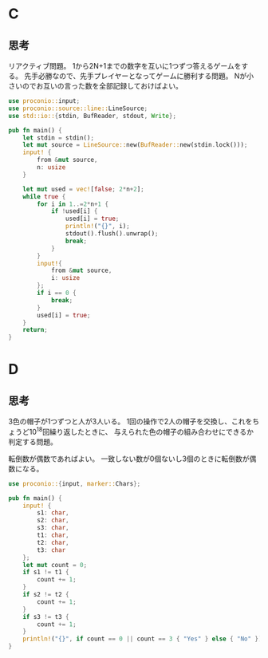 # C
## 思考
リアクティブ問題。
1から2N+1までの数字を互いに1つずつ答えるゲームをする。
先手必勝なので、先手プレイヤーとなってゲームに勝利する問題。
Nが小さいのでお互いの言った数を全部記録しておけばよい。
```rust
use proconio::input;
use proconio::source::line::LineSource;
use std::io::{stdin, BufReader, stdout, Write};

pub fn main() {
    let stdin = stdin();
    let mut source = LineSource::new(BufReader::new(stdin.lock()));
    input! {
        from &mut source,
        n: usize
    }

    let mut used = vec![false; 2*n+2];
    while true {
        for i in 1..=2*n+1 {
            if !used[i] {
                used[i] = true;
                println!("{}", i);
                stdout().flush().unwrap();
                break;
            }
        }
        input!{
            from &mut source,
            i: usize
        };
        if i == 0 {
            break;
        }
        used[i] = true;
    }
    return;
}
```

# D
## 思考
3色の帽子が1つずつと人が3人いる。
1回の操作で2人の帽子を交換し、これをちょうど10<sup>18</sup>回繰り返したときに、
与えられた色の帽子の組み合わせにできるか判定する問題。

転倒数が偶数であればよい。
一致しない数が0個ないし3個のときに転倒数が偶数になる。
```rust
use proconio::{input, marker::Chars};

pub fn main() {
    input! {
        s1: char,
        s2: char,
        s3: char,
        t1: char,
        t2: char,
        t3: char
    };
    let mut count = 0;
    if s1 != t1 {
        count += 1;
    }
    if s2 != t2 {
        count += 1;
    }
    if s3 != t3 {
        count += 1;
    }
    println!("{}", if count == 0 || count == 3 { "Yes" } else { "No" });
}
```